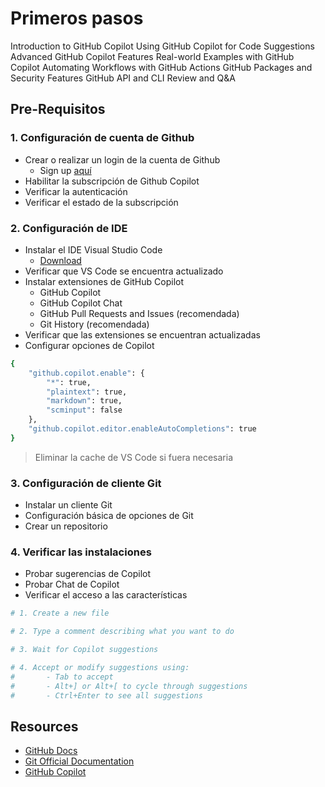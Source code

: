 # Primeros pasos

Introduction to GitHub Copilot
Using GitHub Copilot for Code Suggestions
Advanced GitHub Copilot Features
Real-world Examples with GitHub Copilot
Automating Workflows with GitHub Actions
GitHub Packages and Security Features
GitHub API and CLI
Review and Q&A


## Pre-Requisitos

### 1. Configuración de cuenta de Github

* Crear o realizar un login de la cuenta de Github
  * Sign up [aquí](https://github.com/)
* Habilitar la subscripción de Github Copilot
* Verificar la autenticación
* Verificar el estado de la subscripción

### 2. Configuración de IDE

* Instalar el IDE Visual Studio Code
  * [Download](https://code.visualstudio.com/)
* Verificar que VS Code se encuentra actualizado
* Instalar extensiones de GitHub Copilot
  * GitHub Copilot
  * GitHub Copilot Chat
  * GitHub Pull Requests and Issues (recomendada)
  * Git History (recomendada)
* Verificar que las extensiones se encuentran actualizadas
* Configurar opciones de Copilot

```bash
{
    "github.copilot.enable": {
        "*": true,
        "plaintext": true,
        "markdown": true,
        "scminput": false
    },
    "github.copilot.editor.enableAutoCompletions": true
}
```

> Eliminar la cache de VS Code si fuera necesaria

### 3. Configuración de cliente Git

* Instalar un cliente Git
* Configuración básica de opciones de Git
* Crear un repositorio

### 4. Verificar las instalaciones

* Probar sugerencias de Copilot
* Probar Chat de Copilot
* Verificar el acceso a las características


```bash
# 1. Create a new file

# 2. Type a comment describing what you want to do

# 3. Wait for Copilot suggestions

# 4. Accept or modify suggestions using:
#       - Tab to accept
#       - Alt+] or Alt+[ to cycle through suggestions
#       - Ctrl+Enter to see all suggestions

```

    




## Resources

* [GitHub Docs](https://docs.github.com/)
* [Git Official Documentation](https://git-scm.com/doc)
* [GitHub Copilot](https://github.com/features/copilot)
